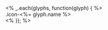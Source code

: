 <div class="c-icon-list">
  <% _.each(glyphs, function(glyph) { %>
  <div class="c-icon-list__item">
    <i class="icon icon-<%= glyph.name %>"></i>
    <span>.icon-<%= glyph.name %></span>
  </div>
  <% }); %>
</div>
